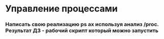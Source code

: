 # Управление процессами 
### Написать свою реализацию ps ax используя анализ /proc. Результат ДЗ - рабочий скрипт который можно запустить

